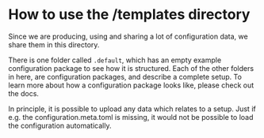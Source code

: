 # How to use the /templates directory

Since we are producing, using and sharing a lot of configuration data, we share them in this directory.

There is one folder called `.default`, which has an empty example configuration package to see how it is structured.
Each of the other folders in here, are configuration packages, and describe a complete setup.
To learn more about how a configuration package looks like, please check out the docs.

In principle, it is possible to upload any data which relates to a setup.
Just if e.g. the configuration.meta.toml is missing, it would not be possible to load the configuration automatically.